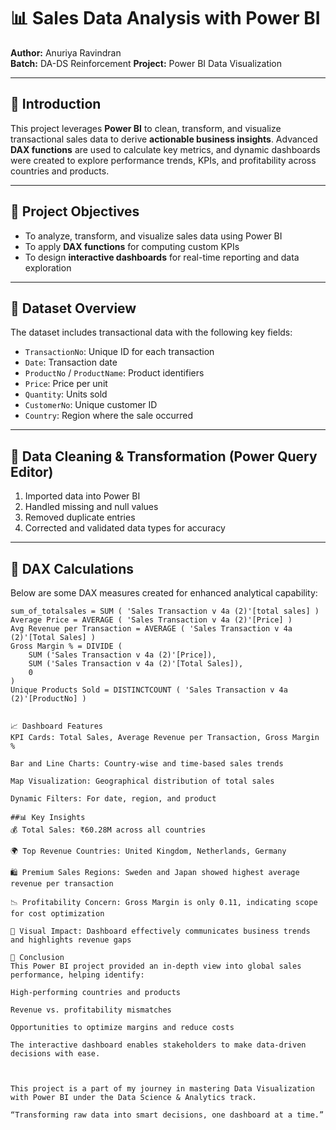 
# 📊 Sales Data Analysis with Power BI

**Author:** Anuriya Ravindran  
**Batch:** DA-DS Reinforcement 
**Project:** Power BI Data Visualization  


---

## 📝 Introduction

This project leverages **Power BI** to clean, transform, and visualize transactional sales data to derive **actionable business insights**. Advanced **DAX functions** are used to calculate key metrics, and dynamic dashboards were created to explore performance trends, KPIs, and profitability across countries and products.

---

## 🎯 Project Objectives

- To analyze, transform, and visualize sales data using Power BI
- To apply **DAX functions** for computing custom KPIs
- To design **interactive dashboards** for real-time reporting and data exploration

---

## 📁 Dataset Overview

The dataset includes transactional data with the following key fields:

- `TransactionNo`: Unique ID for each transaction  
- `Date`: Transaction date  
- `ProductNo` / `ProductName`: Product identifiers  
- `Price`: Price per unit  
- `Quantity`: Units sold  
- `CustomerNo`: Unique customer ID  
- `Country`: Region where the sale occurred  

---

## 🔧 Data Cleaning & Transformation (Power Query Editor)

1. Imported data into Power BI  
2. Handled missing and null values  
3. Removed duplicate entries  
4. Corrected and validated data types for accuracy

---

## 🧮 DAX Calculations

Below are some DAX measures created for enhanced analytical capability:

```DAX
sum_of_totalsales = SUM ( 'Sales Transaction v 4a (2)'[total sales] )
Average Price = AVERAGE ( 'Sales Transaction v 4a (2)'[Price] )
Avg Revenue per Transaction = AVERAGE ( 'Sales Transaction v 4a (2)'[Total Sales] )
Gross Margin % = DIVIDE (
    SUM ('Sales Transaction v 4a (2)'[Price]), 
    SUM ('Sales Transaction v 4a (2)'[Total Sales]), 
    0
)
Unique Products Sold = DISTINCTCOUNT ( 'Sales Transaction v 4a (2)'[ProductNo] )


📈 Dashboard Features
KPI Cards: Total Sales, Average Revenue per Transaction, Gross Margin %

Bar and Line Charts: Country-wise and time-based sales trends

Map Visualization: Geographical distribution of total sales

Dynamic Filters: For date, region, and product

##📊 Key Insights
💰 Total Sales: ₹60.28M across all countries

🌍 Top Revenue Countries: United Kingdom, Netherlands, Germany

🛍️ Premium Sales Regions: Sweden and Japan showed highest average revenue per transaction

📉 Profitability Concern: Gross Margin is only 0.11, indicating scope for cost optimization

📌 Visual Impact: Dashboard effectively communicates business trends and highlights revenue gaps

📝 Conclusion
This Power BI project provided an in-depth view into global sales performance, helping identify:

High-performing countries and products

Revenue vs. profitability mismatches

Opportunities to optimize margins and reduce costs

The interactive dashboard enables stakeholders to make data-driven decisions with ease.



This project is a part of my journey in mastering Data Visualization with Power BI under the Data Science & Analytics track.

“Transforming raw data into smart decisions, one dashboard at a time.”

